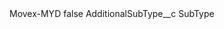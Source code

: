 <?xml version="1.0" encoding="UTF-8"?>
<CustomMetadata xmlns="http://soap.sforce.com/2006/04/metadata" xmlns:xsi="http://www.w3.org/2001/XMLSchema-instance" xmlns:xsd="http://www.w3.org/2001/XMLSchema">
    <label>Movex-MYD</label>
    <protected>false</protected>
    <values>
        <field>AdditionalSubType__c</field>
        <value xsi:type="xsd:string">SubType</value>
    </values>
</CustomMetadata>
